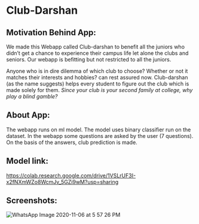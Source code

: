 # Club-Darshan

## Motivation Behind App:
We made this Webapp called Club-darshan to benefit all the juniors who didn’t get a chance to experience their campus life let alone the clubs and seniors. Our webapp is befitting but not restricted to all the juniors. 

Anyone who is in dire dilemma of which club to choose? Whether or not it matches their interests and hobbies? can rest assured now. Club-darshan (as the name suggests) helps every student to figure out the club which is made solely for them. *Since your club is your second family at college, why play a blind gamble?*

## About App:
The webapp runs on ml model. The model uses binary classifier run on the dataset. In the webapp some questions are asked by the user (7 questions). On the basis of the answers, club prediction is made.
## Model link:
https://colab.research.google.com/drive/1VSLrUF3I-x2fNXmWZo8WcmJv_5GZi9wM?usp=sharing

## Screenshots:

![WhatsApp Image 2020-11-06 at 5 57 26 PM](https://user-images.githubusercontent.com/54658795/98366613-47485400-205a-11eb-84f9-a6dbc0267a8a.jpeg)

